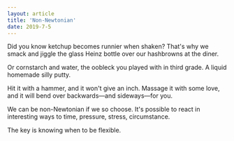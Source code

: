 ```yaml
---
layout: article
title: 'Non-Newtonian'
date: 2019-7-5
---
```


Did you know ketchup becomes runnier when shaken? That's why we smack and jiggle the glass Heinz bottle over our hashbrowns at the diner.

Or cornstarch and water, the oobleck you played with in third grade. A liquid homemade silly putty.

Hit it with a hammer, and it won't give an inch. Massage it with some love, and it will bend over backwards&mdash;and sideways&mdash;for you.

We can be non-Newtonian if we so choose. It's possible to react in interesting ways to time, pressure, stress, circumstance.

The key is knowing when to be flexible.
